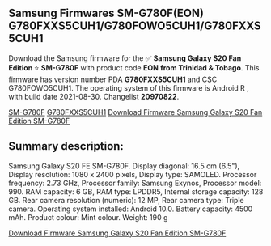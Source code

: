 <h2>Samsung Firmwares SM-G780F(EON) G780FXXS5CUH1/G780FOWO5CUH1/G780FXXS5CUH1</h2>
Download the Samsung firmware for the ✅ <strong>Samsung Galaxy S20 Fan Edition </strong> ⭐ <strong>SM-G780F</strong> with product code <strong>EON</strong> <strong> from Trinidad & Tobago</strong>. This firmware has version number PDA <strong>G780FXXS5CUH1</strong> and CSC G780FOWO5CUH1. The operating system of this firmware is Android R , with build date 2021-08-30. Changelist <strong>20970822</strong>.


[SM-G780F](https://samfirm.shop/samsung/model/SM-G780F)
[G780FXXS5CUH1](https://samfirm.shop/samsung/pda/G780FXXS5CUH1)
[Download Firmware Samsung Galaxy S20 Fan Edition SM-G780F](https://samfirm.shop/samsung/firmware/451873)
<h2>Summary description:</h2>
<p>Samsung Galaxy S20 FE SM-G780F. Display diagonal: 16.5 cm (6.5"), Display resolution: 1080 x 2400 pixels, Display type: SAMOLED. Processor frequency: 2.73 GHz, Processor family: Samsung Exynos, Processor model: 990. RAM capacity: 6 GB, RAM type: LPDDR5, Internal storage capacity: 128 GB. Rear camera resolution (numeric): 12 MP, Rear camera type: Triple camera. Operating system installed: Android 10.0. Battery capacity: 4500 mAh. Product colour: Mint colour. Weight: 190 g</p>


[Download Firmware Samsung Galaxy S20 Fan Edition SM-G780F](https://samfirm.shop/samsung/firmware/451873)
